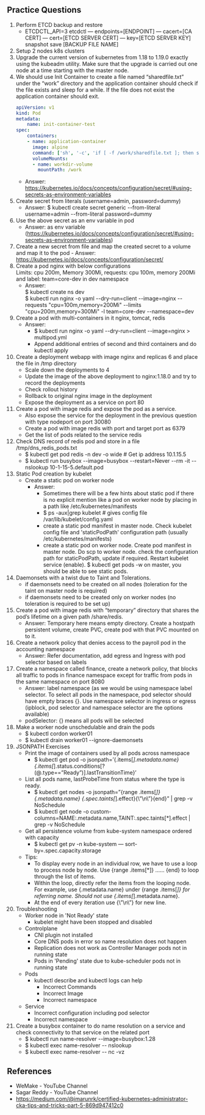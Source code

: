 ## Practice Questions

1. Perform ETCD backup and restore
    -   ETCDCTL_API=3 etcdctl — endpoints=[ENDPOINT] — cacert=[CA CERT] — cert=[ETCD SERVER CERT] — key=[ETCD SERVER KEY] snapshot save [BACKUP FILE NAME]
1. Setup 2 nodes k8s clusters
1. Upgrade the current version of kubernetes from 1.18 to 1.19.0 exactly using the kubeadm utility. Make sure that the upgrade is carried out one node at a time starting with the master node. 
1. We should use Init Container to create a file named “sharedfile.txt” under the “work” directory and the application container should check if the file exists and sleep for a while. If the file does not exist the application container should exit.
    ```yaml
    apiVersion: v1
    kind: Pod
    metadata:
        name: init-container-test
    spec:
        containers:
        - name: application-container
          image: alpine
          command: ['sh', '-c', 'if [ -f /work/sharedfile.txt ]; then sleep 99999; else exit; fi']
          volumeMounts:
          - name: workdir-volume
            mountPath: /work
    ```
    -  Answer: https://kubernetes.io/docs/concepts/configuration/secret/#using-secrets-as-environment-variables
1.  Create secret from literals (username=admin, password=dummy)
    - Answer: $ kubectl create secret generic --from-literal username=admin --from-literal password=dummy
1.  Use the above secret as an env variable in pod
    - Answer: as env variable (https://kubernetes.io/docs/concepts/configuration/secret/#using-secrets-as-environment-variables)
1.   Create a new secret from file and map the created secret to a volume and map it to the pod
    - Answer: https://kubernetes.io/docs/concepts/configuration/secret/
1. Create a pod nginx with below configurations <br> Limits: cpu 200m, Memory 300Mi, requests: cpu 100m, memory 200Mi and label: team=core-dev in dev namespace
    - Answer: </br> $ kubectl create ns dev </br> $ kubectl run nginx -o yaml --dry-run=client --image=nginx --requests "cpu=100m,memory=200Mi" --limits "cpu=200m,memory=300Mi" -l team=core-dev --namespace=dev
1. Create a pod with multi-containers in it  nginx, tomcat, redis 
    - Answer: 
        - $ kubectl run nginx -o yaml --dry-run=client --image=nginx > multipod.yml
        - Append additional entries of second and third containers and do kubectl apply
1. Create a deployment webapp with image nginx and replicas 6 and place the file in /tmp directory
    - Scale down the deployments to 4
    - Update the image of the above deployment to nginx:1.18.0 and try to record the deployments
    - Check rollout history
    - Rollback to original nginx image in the deployment
    - Expose the deployment as a service on port 80
1. Create a pod with image redis and expose the pod as a service. 
    - Also expose the service for the deployment in the previous question with type nodeport on port 30080
    - Create a pod with image redis with port and target port as 6379
    - Get the list of pods related to the service redis
1. Check DNS record of redis pod and store in a file /tmp/dns_redis_pods.txt
    -   $ kubectl get pod redis -n dev -o wide  # Get ip address 10.1.15.5
    -   $ kubectl run busybox --image=busybox --restart=Never --rm -it -- nslookup 10-1-15-5.default.pod
1. Static Pod creation by kubelet
    -   Create a static pod on worker node
        -   Answer: 
            -   Sometimes there will be a few hints about static pod if there is no explicit mention like a pod on worker node by placing in a path like /etc/kubernetes/manifests
            -   $ ps -aux|grep kubelet # gives config file /var/lib/kubelet/config.yaml
            -   create a static pod manifest in master node. Check kubelet config file and 'staticPodPath' configuration path (usually /etc/kubernetes/manifests)
            -   create a static pod on worker node. Create pod manifest in master node. Do scp to worker node. check the configuration path for staticPodPath, update if required. Restart kubelet service (enable). $ kubectl get pods -w on master, you should be able to see static pods.
1. Daemonsets with a twist due to Taint and Tolerations. 
    -   if daemonsets need to be created on all nodes (toleration for the taint on master node is required)
    -   if daemonsets need to be created only on worker nodes (no toleration is required to be set up)
3. Create a pod with image redis with “temporary” directory that shares the pod’s lifetime on a given path /share/redis.
    -   Answer: Temporary here means empty directory. Create a hostpath persistent volume, create PVC, create pod with that PVC mounted on to it.
4. Create a network policy that denies access to the payroll pod in the accounting namespace
    -   Answer: Refer documentation, add egress and Ingress with pod selector based on labels
5. Create a namespace called finance, create a network policy, that blocks all traffic to pods in finance namespace except for traffic from pods in the same namespace on port 8080
    -   Answer: label namespace (as we would be using namespace label selector. To select all pods in the namespace, pod selector should have empty braces {}. Use namespace selector in ingress or egress (ipblock, pod selector and namespace selector are the options available)
    -   podSelector: {} means all pods will be selected
6. Make a worker node unschedulable and drain the pods
    -   $ kubectl cordon worker01
    -   $ kubectl drain worker01 --ignore-daemonsets
7. JSONPATH Exercises
    -   Print the image of containers used by all pods across namespace
        -   $ kubectl get pod -o jsonpath=’{.items[*].metadata.name}{.items[*].status.conditions[?(@.type==”Ready”)].lastTransitionTime}’
    -   List all pods name, lastProbeTime from status where the type is ready.
        -   $ kubectl get nodes -o jsonpath=”{range .items[*]}{.metadata.name} {.spec.taints[*].effect}{\”\n\”}{end}” | grep -v NoSchedule
        -   $ kubectl get node -o custom-columns=NAME:.metadata.name,TAINT:.spec.taints[*].effect | grep -v NoSchedule
    -   Get all persistence volume from kube-system namespace ordered with capacity
        -   $ kubectl get pv -n kube-system — sort-by=.spec.capacity.storage
    -   Tips: 
        -   To display every node in an individual row, we have to use a loop to process node by node. Use {range .items[*]} …… {end} to loop through the list of items.
        -   Within the loop, directly refer the items from the looping node. For example, use {.metadata.name} under {range .items[*]} for referring name. Should not use {.items[*].metadata.name}.
        -   At the end of every iteration use {\”\n\”} for new line.
8. Troubleshooting
    -   Worker node in 'Not Ready' state
        -   kubelet might have been stopped and disabled
    -   Controlplane
        -   CNI plugin not installed
        -   Core DNS pods in error so name resolution does not happen
        -   Replication does not work as Controller Manager pods not in running state
        -   Pods in 'Pending' state due to kube-scheduler pods not in running state
    -   Pods
        -   kubectl describe and kubectl logs can help 
            -   Incorrect Commands
            -   Incorrect Image
            -   Incorrect namespace
    -   Service
        -   Incorrect configuration including pod selector
        -   Incorrect namespace
1.  Create a busybox container to do name resolution on a service and check connectivity to that service on the related port
    -   $ kubectl run name-resolver --image=busybox:1.28 
    -   $ kubectl exec name-resolver -- nslookup <service name>
    -   $ kubectl exec name-resolver -- nc -vz <service name> <port>
## References
- WeMake - YouTube Channel
- Sagar Reddy - YouTube Channel
- https://medium.com/@imarunrk/certified-kubernetes-administrator-cka-tips-and-tricks-part-5-869d947412c0


